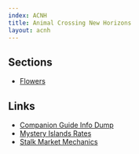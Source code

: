 ```yaml
---
index: ACNH
title: Animal Crossing New Horizons
layout: acnh
---
```


## Sections

* [Flowers](https://aiterusawato.github.io/satogu/acnh/flowers/)

## Links

* [Companion Guide Info Dump](https://docs.google.com/document/d/1-8kQMnmduhraliqCrehaAviG0qlm5BnAb73rPPOf-z0/preview)
* [Mystery Islands Rates](https://docs.google.com/spreadsheets/d/1w-bDgH5RjkSqvNQ6J5YNvBEqHswATiMB3T2P3cnLCsc/edit#gid=240876288)
* [Stalk Market Mechanics](https://gdoc.pub/doc/e/2PACX-1vRHLC-P3oLyBS-8I95VCVnWbKQlfuUGcDLu4XxYHgfAgS3dx2AnB_vD9vjyVL7f1W9p1kGFwQ0AZZzH)